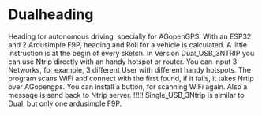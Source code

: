 # Dualheading
Heading for autonomous driving, specially for AGopenGPS. 
With an ESP32 and 2 Ardusimple F9P, heading and Roll for a vehicle is calculated. 
A little instruction is at the begin of every sketch. 
In Version Dual_USB_3NTRIP you can use Ntrip directly with an handy hotspot or router.
You can input 3 Networks, for example, 3 different User with different handy hotspots.
The program scans WiFi and connect with the first found, if it fails, it takes Nrtip over AGopengps.
You can install a button, for scanning WiFi again.
Also a message is send back to Ntrip server. !!!!!
Single_USB_3Ntrip is similar to Dual, but only one ardusimple F9P.
